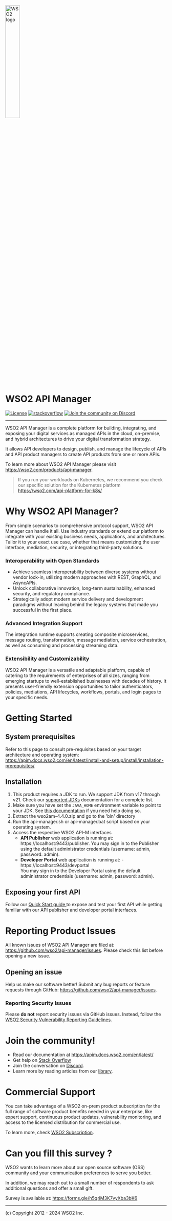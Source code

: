 <img src="https://wso2.cachefly.net/wso2/sites/all/image_resources/wso2-branding-logos/wso2-logo.png" alt="WSO2 logo" width=30% height=30% />

# WSO2 API Manager

[![License](https://img.shields.io/badge/License-Apache%202.0-blue.svg)](https://opensource.org/licenses/Apache-2.0)
[![stackoverflow](https://img.shields.io/badge/Get%20Support%20on%20Stack%20Overflow-wso2am-orange)](https://stackoverflow.com/tags/wso2-am/)
[![Join the community on Discord](https://img.shields.io/badge/Join%20us%20on%20Discord-wso2--apim-blueviolet)](https://discord.com/invite/wso2)

---

WSO2 API Manager is a complete platform for building, integrating, and exposing your digital services as managed APIs in the cloud, on-premise, and hybrid architectures to drive your digital transformation strategy.

It allows API developers to design, publish, and manage the lifecycle of APIs and API product managers to create API products from one or more APIs.

To learn more about WSO2 API Manager please visit https://wso2.com/products/api-manager.

> If you run your workloads on Kubernetes, we recommend you check our specific solution for the Kubernetes platform https://wso2.com/api-platform-for-k8s/ 
>

# Why WSO2 API Manager?

From simple scenarios to comprehensive protocol support, WSO2 API Manager can handle it all. Use industry standards or extend our platform to integrate with your existing business needs, applications, and architectures. Tailor it to your exact use case, whether that means customizing the user interface, mediation, security, or integrating third-party solutions.

### Interoperability with Open Standards

* Achieve seamless interoperability between diverse systems without vendor lock-in, utilizing modern approaches with REST, GraphQL, and AsyncAPIs. 
* Unlock collaborative innovation, long-term sustainability, enhanced security, and regulatory compliance. 
* Strategically adopt modern service delivery and development paradigms without leaving behind the legacy systems that made you successful in the first place.

### Advanced Integration Support

The integration runtime supports creating composite microservices, message routing, transformation, message mediation, service orchestration, as well as consuming and processing streaming data.

### Extensibility and Customizability

WSO2 API Manager is a versatile and adaptable platform, capable of catering to the requirements of enterprises of all sizes, ranging from emerging startups to well-established businesses with decades of history. It presents user-friendly extension opportunities to tailor authenticators, policies, mediations, API lifecycles, workflows, portals, and login pages to your specific needs.

Getting Started
=============

## System prerequisites

Refer to this page to consult pre-requisites based on your target architecture and operating system: https://apim.docs.wso2.com/en/latest/install-and-setup/install/installation-prerequisites/

Installation
----------------------------------

1. This product requires a JDK to run. We support JDK from v17 through v21. Check our [supported JDKs](https://apim.docs.wso2.com/en/latest/install-and-setup/setup/reference/product-compatibility/#tested-operating-systems-and-jdks) documentation  for a complete list.
2. Make sure you have set the `JAVA_HOME` environment variable to point to your JDK. See [this documentation](https://apim.docs.wso2.com/en/latest/install-and-setup/install/installing-the-product/installing-api-m-runtime/#setting-up-java_home) if you need help doing so. 
3. Extract the wso2am-4.4.0.zip and go to the 'bin' directory
4. Run the api-manager.sh or api-manager.bat script based on your operating system.
5. Access the respective WSO2 API-M interfaces
    * **API Publisher** web application is running at: https://localhost:9443/publisher.
      You may sign in to the Publisher using the default administrator credentials (username: admin, password: admin).
    * **Developer Portal** web application is running at: - https://localhost:9443/devportal \
      You may sign in to the Developer Portal using the default administrator credentials (username: admin, password: admin).

## Exposing your first API

Follow our [Quick Start guide ](https://apim.docs.wso2.com/en/latest/get-started/api-manager-quick-start-guide/) to expose and test your first API while getting familiar with our API publisher and developer portal interfaces.

# Reporting Product Issues

All known issues of WSO2 API Manager are filed at: https://github.com/wso2/api-manager/issues. Please check this list before opening a new issue.

Opening an issue
----------------------------------

Help us make our software better! Submit any bug reports or feature requests through GitHub:  https://github.com/wso2/api-manager/issues. 

### Reporting Security Issues

Please **do not** report security issues via GitHub issues. Instead, follow the [WSO2 Security Vulnerability Reporting Guidelines](https://security.docs.wso2.com/en/latest/security-reporting/vulnerability-reporting-guidelines/).

# Join the community!

- Read our documentation at https://apim.docs.wso2.com/en/latest/
- Get help on [Stack Overflow](https://stackoverflow.com/questions/tagged/wso2-api-manager)
- Join the conversation on [Discord](https://discord.gg/wso2).
- Learn more by reading articles from our [library](https://wso2.com/library/).

# Commercial Support

You can take advantage of a WSO2 on-prem product subscription for the full range of software product benefits needed in your enterprise, like expert support, continuous product updates, vulnerability monitoring, and access to the licensed distribution for commercial use.

To learn more, check [WSO2 Subscription](https://wso2.com/subscription/).

Can you fill this survey ?
==================================

WSO2 wants to learn more about our open source software (OSS) community and your communication preferences to serve you better.

In addition, we may reach out to a small number of respondents to ask additional questions and offer a small gift.

Survey is available at: https://forms.gle/h5q4M3K7vyXba3bK6

--------------------------------------------------------------------------------
(c) Copyright 2012 - 2024 WSO2 Inc.
